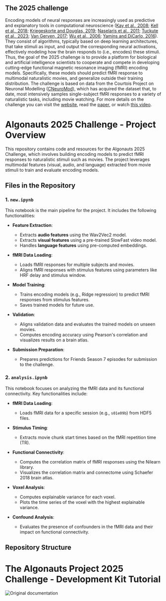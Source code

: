 ## The 2025 challenge

Encoding models of neural responses are increasingly used as predictive and explanatory tools in computational neuroscience ([Kay et al., 2008](https://doi.org/10.1038/nature06713); [Kell et al., 2018](https://doi.org/10.1016/j.neuron.2018.03.044); [Kriegeskorte and Douglas, 2019](https://doi.org/10.1016/j.conb.2019.04.002); [Naselaris et al., 2011](https://doi.org/10.1016/j.neuroimage.2010.07.073); [Tuckute et al., 2023](https://doi.org/10.1371/journal.pbio.3002366); [Van Gerven, 2017](https://doi.org/10.1016/j.jmp.2016.06.009); [Wu et al., 2006](https://doi.org/10.1146/annurev.neuro.29.051605.113024); [Yamins and DiCarlo, 2016](https://doi.org/10.1038/nn.4244)). They consist of algorithms, typically based on deep learning architectures, that take stimuli as input, and output the corresponding neural activations, effectively modeling how the brain responds to (i.e., encodes) these stimuli. Thus, the goal of the 2025 challenge is to provide a platform for biological and artificial intelligence scientists to cooperate and compete in developing cutting-edge functional magnetic resonance imaging (fMRI) encoding models. Specifically, these models should predict fMRI response to multimodal naturalistic movies, and generalize outside their training distribution.
The challenge is based on data from the Courtois Project on Neuronal Modelling ([CNeuroMod](https://www.cneuromod.ca/)), which has acquired the dataset that, to date, most intensively samples single-subject fMRI responses to a variety of naturalistic tasks, including movie watching. For more details on the challenge you can visit the [website](https://algonautsproject.com/), read the [paper](https://doi.org/10.48550/arXiv.2501.00504), or watch [this video](https://youtu.be/KvLDpsIO2eg).

# Algonauts 2025 Challenge - Project Overview

This repository contains code and resources for the Algonauts 2025 Challenge, which involves building encoding models to predict fMRI responses to naturalistic stimuli such as movies. The project leverages multimodal features (visual, audio, and language) extracted from movie stimuli to train and evaluate encoding models.

## Files in the Repository

### 1. `new.ipynb`
This notebook is the main pipeline for the project. It includes the following functionalities:

- **Feature Extraction**:
  - Extracts **audio features** using the Wav2Vec2 model.
  - Extracts **visual features** using a pre-trained SlowFast video model.
  - Handles **language features** using pre-computed embeddings.

- **fMRI Data Loading**:
  - Loads fMRI responses for multiple subjects and movies.
  - Aligns fMRI responses with stimulus features using parameters like HRF delay and stimulus window.

- **Model Training**:
  - Trains encoding models (e.g., Ridge regression) to predict fMRI responses from stimulus features.
  - Saves trained models for future use.

- **Validation**:
  - Aligns validation data and evaluates the trained models on unseen movies.
  - Computes encoding accuracy using Pearson's correlation and visualizes results on a brain atlas.

- **Submission Preparation**:
  - Prepares predictions for Friends Season 7 episodes for submission to the challenge.

### 2. `analysis.ipynb`
This notebook focuses on analyzing the fMRI data and its functional connectivity. Key functionalities include:

- **fMRI Data Loading**:
  - Loads fMRI data for a specific session (e.g., `s01e09b`) from HDF5 files.

- **Stimulus Timing**:
  - Extracts movie chunk start times based on the fMRI repetition time (TR).

- **Functional Connectivity**:
  - Computes the correlation matrix of fMRI responses using the Nilearn library.
  - Visualizes the correlation matrix and connectome using Schaefer 2018 brain atlas.

- **Voxel Analysis**:
  - Computes explainable variance for each voxel.
  - Plots the time series of the voxel with the highest explainable variance.

- **Confound Analysis**:
  - Evaluates the presence of confounders in the fMRI data and their impact on functional connectivity.

## Repository Structure

# **The Algonauts Project 2025 Challenge - Development Kit Tutorial**

![Original documentation](https://drive.google.com/uc?export=view&id=1m-N7pq4nEG_fXmEOSXIqZ4ONszkR_Wfi)

